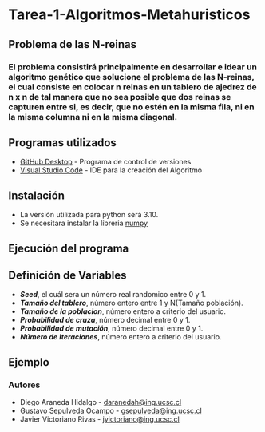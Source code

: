 # Tarea-1-Algoritmos-Metahuristicos
## Problema de las N-reinas
### El problema consistirá principalmente en desarrollar e idear un algoritmo genético que solucione el problema de las N-reinas, el cual consiste en colocar n reinas en un tablero de ajedrez de n x n de tal manera que no sea posible que dos reinas se capturen entre si, es decir, que no estén en la misma fila, ni en la misma columna ni en la misma diagonal.

## Programas utilizados 

* [GitHub Desktop](https://desktop.github.com/) - Programa de control de versiones
* [Visual Studio Code](https://visualstudio.microsoft.com/es/) - IDE para la creación del Algoritmo

## Instalación
* La versión utilizada para python será 3.10.
* Se necesitara instalar la libreria [numpy](https://numpy.org/)

## Ejecución del programa

## Definición de Variables
* ***Seed***, el cuál sera un número real randomico entre 0 y 1.
* ***Tamaño del tablero***, número entero entre 1 y N(Tamaño población).
* ***Tamaño de la poblacion***, número entero a criterio del usuario.
* ***Probabilidad de cruza***, número decimal entre 0 y 1.
* ***Probabilidad de mutación***,  número decimal entre 0 y 1.
* ***Número de Iteraciones***, número entero a criterio del usuario.

## Ejemplo

### Autores
* Diego Araneda Hidalgo - daranedah@ing.ucsc.cl
* Gustavo Sepulveda Ocampo - gsepulveda@ing.ucsc.cl
* Javier Victoriano Rivas - jvictoriano@ing.ucsc.cl
